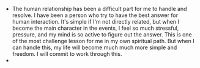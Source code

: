 - The human relationship has been a difficult part for me to handle and resolve. I have been a person who try to have the best answer for human interaction. It's simple if I'm not directly related, but when I become the main character in the events, I feel so much stressful, pressure, and my mind is so active to figure out the answer. This is one of the most challenge lesson for me in my own spiritual path. But when I can handle this, my life will become much much more simple and freedom. I will commit to work through this.
- 
